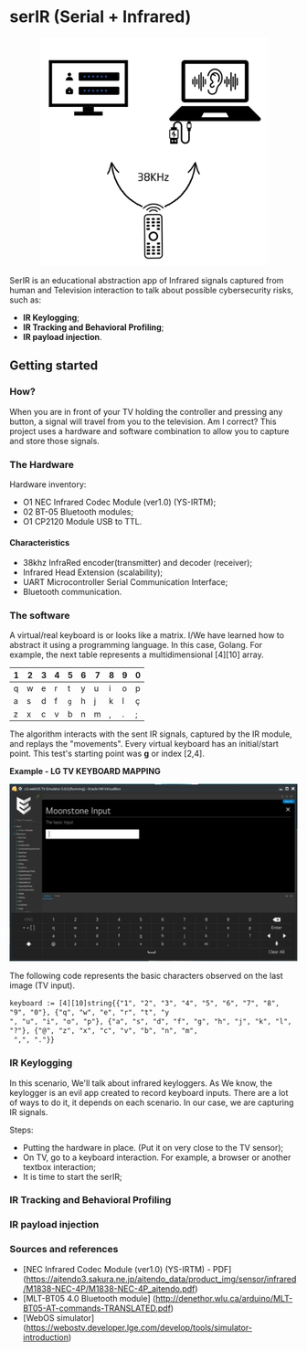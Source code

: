 # serIR (Serial + Infrared)

<p align="center">
<img src="https://github.com/ncaio/serIR/blob/main/img/Neo%20Tech.png" alt="alt text" width="400" class="center"/>
</p>

SerIR is an educational abstraction app of Infrared signals captured from human and Television interaction to talk about possible cybersecurity risks, such as:

 - **IR Keylogging**;
 - **IR Tracking and Behavioral Profiling**;
 - **IR payload injection**.

## Getting started

### How?

When you are in front of your TV holding the controller and pressing any button, a signal will travel from you to the television. Am I correct? This project uses a hardware and software combination to allow you to capture and store those signals.

### The Hardware

Hardware inventory: 
 - O1 NEC Infrared Codec Module (ver1.0) (YS-IRTM);
 - 02 BT-05 Bluetooth modules;
 - O1 CP2120 Module USB to TTL.

#### Characteristics

 - 38khz InfraRed encoder(transmitter) and decoder (receiver);
 - Infrared Head Extension (scalability); 
 - UART Microcontroller Serial Communication Interface;
 - Bluetooth communication.

### The software

A virtual/real keyboard is or looks like a matrix. I/We have learned how to abstract it using a programming language. In this case, Golang. For example, the next table represents a multidimensional [4][10] array. 

| 1 | 2 | 3 | 4 | 5 | 6 | 7 | 8 | 9 | 0 |
| --- | --- | --- | --- | --- | --- | --- | --- | --- | --- |
| q | w | e | r | t | y | u | i | o | p |
| a | s | d | f | `g` | h | j | k | l | ç |
| z | x | c | v | b | n | m | , | . | ; |

The algorithm interacts with the sent IR signals, captured by the IR module, and replays the "movements". Every virtual keyboard has an initial/start point. This test's starting point was **g** or index [2,4].   

**Example - LG TV KEYBOARD MAPPING**

<p align="center">
<img src="https://github.com/ncaio/serIR/blob/main/img/Screenshot_20240909_164601.png" alt="alt text" width="600" class="center"/>
</p>

The following code represents the basic characters observed on the last image (TV input). 

```
keyboard := [4][10]string{{"1", "2", "3", "4", "5", "6", "7", "8", "9", "0"}, {"q", "w", "e", "r", "t", "y
", "u", "i", "o", "p"}, {"a", "s", "d", "f", "g", "h", "j", "k", "l", "?"}, {"@", "z", "x", "c", "v", "b", "n", "m",
 ",", "."}}
```
### IR Keylogging

In this scenario, We'll talk about infrared keyloggers. As We know, the keylogger is an evil app created to record keyboard inputs. There are a lot of ways to do it, it depends on each scenario. In our case, we are capturing IR signals. 

Steps:

 - Putting the hardware in place. (Put it on very close to the TV sensor);
 - On TV, go to a keyboard interaction. For example, a browser or another textbox interaction;
 - It is time to start the serIR;

### IR Tracking and Behavioral Profiling

### IR payload injection

### Sources and references

 - [NEC Infrared Codec Module (ver1.0) (YS-IRTM) - PDF] (https://aitendo3.sakura.ne.jp/aitendo_data/product_img/sensor/infrared/M1838-NEC-4P/M1838-NEC-4P_aitendo.pdf)
 - [MLT-BT05 4.0 Bluetooth module] (http://denethor.wlu.ca/arduino/MLT-BT05-AT-commands-TRANSLATED.pdf)
 - [WebOS simulator] (https://webostv.developer.lge.com/develop/tools/simulator-introduction)
